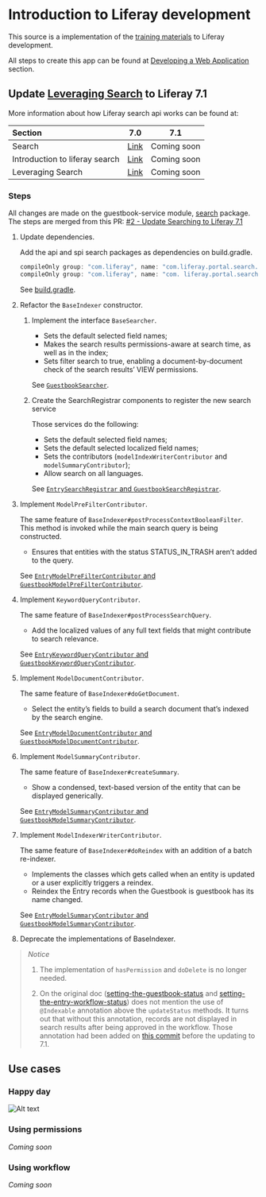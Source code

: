 # Introduction to Liferay development

This source is a implementation of the [training materials](https://dev.liferay.com/en/develop/tutorials) to Liferay development.

All steps to create this app can be found at [Developing a Web Application](https://dev.liferay.com/en/develop/tutorials/-/knowledge_base/7-0/developing-a-web-application) section.

## Update [Leveraging Search](https://dev.liferay.com/en/develop/tutorials/-/knowledge_base/7-0/leveraging-search) to Liferay 7.1

More information about how Liferay search api works can be found at:


| Section | 7.0   | 7.1   |
| :------ | :---: | :---: |
| Search | [Link](https://dev.liferay.com/en/discover/portal/-/knowledge_base/7-0/search) | Coming soon
| Introduction to liferay search | [Link](https://dev.liferay.com/en/develop/tutorials/-/knowledge_base/7-0/introduction-to-liferay-search) | Coming soon
| Leveraging Search | [Link](https://dev.liferay.com/en/develop/tutorials/-/knowledge_base/7-0/leveraging-search) | Coming soon


### Steps
All changes are made on the guestbook-service module, 
[search](https://github.com/lmarqs/liferay-training/tree/master/modules/guestbook/guestbook-service/src/main/java/br/com/objective/training/search) package.
The steps are merged from this PR: 
[#2 - Update Searching to Liferay 7.1](https://github.com/lmarqs/liferay-training/pull/2)

1. Update dependencies.
    
    Add the api and spi search packages as dependencies on build.gradle.
    ```.gradle
    compileOnly group: "com.liferay", name: "com.liferay.portal.search.api", version: "2.0.0"
    compileOnly group: "com.liferay", name: "com. liferay.portal.search.spi", version: "2.0.0"
    ```
    
    See [build.gradle](https://github.com/lmarqs/liferay-training/pull/2/commits/57113b53f4500bc1a68b457616900876c4cf1b61).
    
2. Refactor the `BaseIndexer` constructor.

    1. Implement the interface `BaseSearcher`.

        * Sets the default selected field names;
        * Makes the search results permissions-aware at search time, as well as in the index;
        * Sets filter search to true, enabling a document-by-document check of the search results’ VIEW permissions.

        See [`GuestbookSearcher`](https://github.com/lmarqs/liferay-training/pull/2/commits/473cf5bd64fe11cdc2e9b1796f4c3bb8135f5495).

    2. Create the SearchRegistrar components to register the new search service
        
        Those services do the following:
        * Sets the default selected field names;
        * Sets the default selected localized field names;
        * Sets the contributors (`modelIndexWriterContributor` and `modelSummaryContributor`); 
        * Allow search on all languages.
        
        See [`EntrySearchRegistrar` and `GuestbookSearchRegistrar`](https://github.com/lmarqs/liferay-training/pull/2/commits/ede75e7956dc7765b03a082a56e881c8f888ed1b). 
        
3. Implement `ModelPreFilterContributor`.

    The same feature of `BaseIndexer#postProcessContextBooleanFilter`. 
    This method is invoked while the main search query is being constructed. 
    * Ensures that entities with the status STATUS_IN_TRASH aren’t added to the query.
     
    See [`EntryModelPreFilterContributor` and `GuestbookModelPreFilterContributor`](https://github.com/lmarqs/liferay-training/pull/2/commits/a4e712cced85767c127b8895b0223a5125b01283).

4. Implement `KeywordQueryContributor`.

    The same feature of `BaseIndexer#postProcessSearchQuery`.
    * Add the localized values of any full text fields that might contribute to search relevance.
    
    See [`EntryKeywordQueryContributor` and `GuestbookKeywordQueryContributor`](https://github.com/lmarqs/liferay-training/pull/2/commits/08a47cd22eca0f6ac442708cb8c51dbc48e70b21).

5. Implement `ModelDocumentContributor`.

    The same feature of `BaseIndexer#doGetDocument`.
    * Select the entity’s fields to build a search document that’s indexed by the search engine.

    See [`EntryModelDocumentContributor` and `GuestbookModelDocumentContributor`](https://github.com/lmarqs/liferay-training/pull/2/commits/d7b796a0dd69c5ef4ea776b0f667343e979d11a9).

5. Implement `ModelSummaryContributor`.

    The same feature of `BaseIndexer#createSummary`.
    * Show a condensed, text-based version of the entity that can be displayed generically.

    See [`EntryModelSummaryContributor` and `GuestbookModelSummaryContributor`](https://github.com/lmarqs/liferay-training/pull/2/commits/08b4fb835a8b9a00cf075884826c5510839f9ade).
    
7. Implement `ModelIndexerWriterContributor`.

    The same feature of `BaseIndexer#doReindex` with an addition of a batch re-indexer.
    * Implements the classes which gets called when an entity is updated or a user explicitly triggers a reindex.
    * Reindex the Entry records when the Guestbook is guestbook has its name changed.

    See [`EntryModelSummaryContributor` and `GuestbookModelSummaryContributor`](https://github.com/lmarqs/liferay-training/pull/2/commits/08b4fb835a8b9a00cf075884826c5510839f9ade).
    
8. Deprecate the implementations of BaseIndexer.


> *Notice*
>
> 1. The implementation of `hasPermission` and `doDelete` is no longer needed.
>
> 2. On the original doc ([setting-the-guestbook-status](https://dev.liferay.com/en/develop/tutorials/-/knowledge_base/7-0/setting-the-guestbook-status) and [setting-the-entry-workflow-status](https://dev.liferay.com/en/develop/tutorials/-/knowledge_base/7-0/setting-the-entry-workflow-status))
> does not mention the use of `@Indexable` annotation above the `updateStatus` methods.
> It turns out that without this annotation, records are not displayed in search results after being approved in the workflow.
> Those annotation had been added on [this commit](https://github.com/lmarqs/liferay-training/commit/eacbde58c6bb8fe76cad66def2dde2cd36767720)
> before the updating to 7.1.


## Use cases

### Happy day

![Alt text](https://g.gravizo.com/source/svg?https://raw.githubusercontent.com/lmarqs/liferay-training/master/docs/specifications/happy-day/seq.plantuml) 


### Using permissions

*Coming soon*

### Using workflow

*Coming soon*